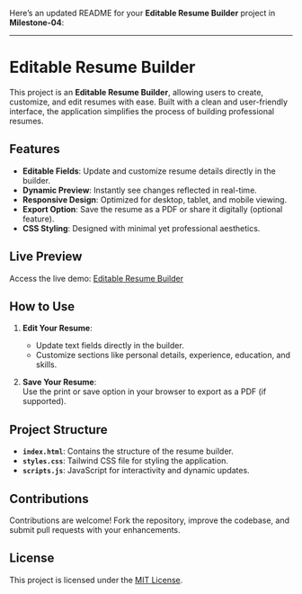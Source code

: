 Here’s an updated README for your **Editable Resume Builder** project in **Milestone-04**:  

---

# Editable Resume Builder  

This project is an **Editable Resume Builder**, allowing users to create, customize, and edit resumes with ease. Built with a clean and user-friendly interface, the application simplifies the process of building professional resumes.  

## Features  

- **Editable Fields**: Update and customize resume details directly in the builder.  
- **Dynamic Preview**: Instantly see changes reflected in real-time.  
- **Responsive Design**: Optimized for desktop, tablet, and mobile viewing.  
- **Export Option**: Save the resume as a PDF or share it digitally (optional feature).  
- **CSS Styling**: Designed with minimal yet professional aesthetics.  

## Live Preview  

Access the live demo: [Editable Resume Builder](https://github.com/Simran-Shafi/Milestone-04)  

## How to Use  
1. **Edit Your Resume**:  
   - Update text fields directly in the builder.  
   - Customize sections like personal details, experience, education, and skills.  

2. **Save Your Resume**:  
   Use the print or save option in your browser to export as a PDF (if supported).  

## Project Structure  

- **`index.html`**: Contains the structure of the resume builder.  
- **`styles.css`**: Tailwind CSS file for styling the application.  
- **`scripts.js`**: JavaScript for interactivity and dynamic updates.  

## Contributions  

Contributions are welcome! Fork the repository, improve the codebase, and submit pull requests with your enhancements.  

## License  

This project is licensed under the [MIT License](LICENSE).  
